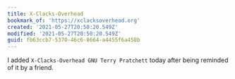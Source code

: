```yaml
---
title: X-Clacks-Overhead
bookmark_of: 'https://xclacksoverhead.org'
created: '2021-05-27T20:50:20.549Z'
modified: '2021-05-27T20:50:20.549Z'
guid: fb63ccb7-5370-46c6-8664-a4455f6a458b
---
```

I added `X-Clacks-Overhead GNU Terry Pratchett` today after being reminded of it by a friend.
